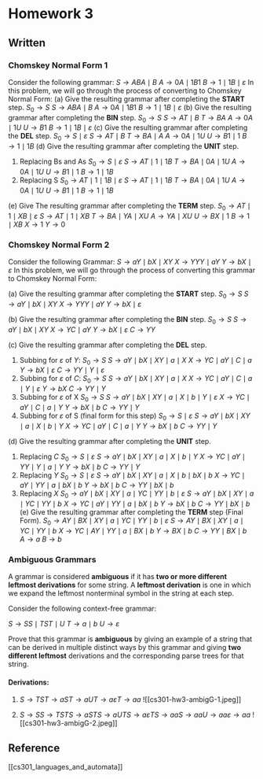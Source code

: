 # Homework 3

## Written
### Chomskey Normal Form 1
Consider the following grammar:
$S \longrightarrow ABA \mid B$
$A \longrightarrow 0A \mid 1B1$
$B \longrightarrow 1 \mid 1B \mid \varepsilon$
In this problem, we will go through the process of converting to Chomskey Normal Form:
(a) Give the resulting grammar after completing the **START** step.
$S_0 \longrightarrow  S$
$S \longrightarrow ABA \mid B$
$A \longrightarrow 0A \mid 1B1$
$B \longrightarrow 1 \mid 1B \mid \varepsilon$
(b) Give the resulting grammar after completing the **BIN** step.
$S_0 \longrightarrow S$
$S \longrightarrow AT \mid B$
$T \longrightarrow BA$
$A \longrightarrow 0A \mid 1U$
$U \longrightarrow B1$
$B \longrightarrow 1 \mid 1B \mid \varepsilon$
(c) Give the resulting grammar after completing the **DEL** step.
$S_0 \longrightarrow S \mid \varepsilon$
$S \longrightarrow AT \mid B$
$T \longrightarrow BA \mid A$
$A \longrightarrow 0A \mid 1U$
$U \longrightarrow B1 \mid 1$
$B \longrightarrow 1 \mid 1B$ 
(d) Give the resulting grammar after completing the **UNIT** step.
1. Replacing Bs and As
	$S_0 \longrightarrow S \mid \varepsilon$
	$S \longrightarrow AT \mid 1 \mid 1B$
	$T \longrightarrow BA \mid 0A \mid 1U$
	$A \longrightarrow 0A \mid 1U$
	$U \longrightarrow B1 \mid 1$
	$B \longrightarrow 1 \mid 1B$ 
2. Replacing S
	$S_0 \longrightarrow AT \mid 1 \mid 1B \mid \varepsilon$
	$S \longrightarrow AT \mid 1 \mid 1B$
	$T \longrightarrow BA \mid 0A \mid 1U$
	$A \longrightarrow 0A \mid 1U$
	$U \longrightarrow B1 \mid 1$
	$B \longrightarrow 1 \mid 1B$ 

(e) Give The resulting grammar after completing the **TERM** step.
$S_0 \longrightarrow AT \mid 1 \mid XB \mid \varepsilon$
$S \longrightarrow AT \mid 1 \mid XB$
$T \longrightarrow BA \mid YA \mid XU$
$A \longrightarrow YA \mid XU$
$U \longrightarrow BX \mid 1$
$B \longrightarrow 1 \mid XB$ 
$X \longrightarrow 1$
$Y \longrightarrow 0$
### Chomskey Normal Form 2

Consider the following Grammar:
$S \longrightarrow aY \mid bX \mid XY$
$X \longrightarrow YYY \mid aY$
$Y \longrightarrow bX \mid \varepsilon$
In this problem, we will go through the process of converting this grammar to Chomskey Normal Form:

(a) Give the resulting grammar after completing the **START** step.
$S_0 \longrightarrow S$
$S \longrightarrow aY \mid bX \mid XY$
$X \longrightarrow YYY \mid aY$
$Y \longrightarrow bX \mid \varepsilon$

(b) Give the resulting grammar after completing the **BIN** step.
$S_0 \longrightarrow S$
$S \longrightarrow aY \mid bX \mid XY$
$X \longrightarrow YC \mid aY$
$Y \longrightarrow bX \mid \varepsilon$
$C \longrightarrow YY$

(c) Give the resulting grammar after completing the **DEL** step.
1. Subbing for $\varepsilon$ of $Y$:
	$S_0 \longrightarrow S$
	$S \longrightarrow aY \mid bX \mid XY \mid a \mid X$
	$X \longrightarrow YC \mid aY \mid C \mid a$
	$Y \longrightarrow bX \mid \varepsilon$
	$C \longrightarrow YY \mid Y \mid \varepsilon$
2. Subbing for $\varepsilon$ of $C$:
	$S_0 \longrightarrow S$
	$S \longrightarrow aY \mid bX \mid XY \mid a \mid X$
	$X \longrightarrow YC \mid aY \mid C \mid a \mid Y \mid \varepsilon$
	$Y \longrightarrow bX$
	$C \longrightarrow YY \mid Y$
3. Subbing for $\varepsilon$ of X
	$S_0 \longrightarrow S$ 
	$S \longrightarrow aY \mid bX \mid XY \mid a \mid X \mid b \mid Y \mid \varepsilon$
	$X \longrightarrow YC \mid aY \mid C \mid a \mid Y$
	$Y \longrightarrow bX \mid b$
	$C \longrightarrow YY \mid Y$
4. Subbing for $\varepsilon$ of S (final form for this step)
	$S_0 \longrightarrow S \mid \varepsilon$ 
	$S \longrightarrow aY \mid bX \mid XY \mid a \mid X \mid b \mid Y$
	$X \longrightarrow YC \mid aY \mid C \mid a \mid Y$
	$Y \longrightarrow bX \mid b$
	$C \longrightarrow YY \mid Y$

(d) Give the resulting grammar after completing the **UNIT** step.
1. Replacing $C$
	$S_0 \longrightarrow S \mid \varepsilon$ 
	$S \longrightarrow aY \mid bX \mid XY \mid a \mid X \mid b \mid Y$
	$X \longrightarrow YC \mid aY \mid YY \mid Y \mid a \mid Y$
	$Y \longrightarrow bX \mid b$
	$C \longrightarrow YY \mid Y$
2. Replacing $Y$
	$S_0 \longrightarrow S \mid \varepsilon$ 
	$S \longrightarrow aY \mid bX \mid XY \mid a \mid X \mid b \mid bX \mid b$
	$X \longrightarrow YC \mid aY \mid YY \mid a \mid bX \mid b$
	$Y \longrightarrow bX \mid b$
	$C \longrightarrow YY \mid bX \mid b$
3. Replacing $X$
	$S_0 \longrightarrow aY \mid bX \mid XY \mid a \mid YC \mid YY \mid b \mid \varepsilon$ 
	$S \longrightarrow aY \mid bX \mid XY \mid a \mid YC \mid YY \mid b$
	$X \longrightarrow YC \mid aY \mid YY \mid a \mid bX \mid b$
	$Y \longrightarrow bX \mid b$
	$C \longrightarrow YY \mid bX \mid b$
(e) Give the resulting grammar after completing the **TERM** step (Final Form).
	$S_0 \longrightarrow AY \mid BX \mid XY \mid a \mid YC \mid YY \mid b \mid \varepsilon$ 
	$S \longrightarrow AY \mid BX \mid XY \mid a \mid YC \mid YY \mid b$
	$X \longrightarrow YC \mid AY \mid YY \mid a \mid BX \mid b$
	$Y \longrightarrow BX \mid b$
	$C \longrightarrow YY \mid BX \mid b$
	$A \longrightarrow a$
	$B \longrightarrow b$
### Ambiguous Grammars
A grammar is considered **ambiguous** if it has **two or more different leftmost derivations** for some string. A **leftmost derivation** is one in which we expand the leftmost nonterminal symbol in the string at each step.

Consider the following context-free grammar:

$S \longrightarrow SS \mid TST \mid U$
$T \longrightarrow a \mid b$
$U \longrightarrow \varepsilon$

Prove that this grammar is **ambiguous** by giving an example of a string that can be derived in multiple distinct ways by this grammar and giving **two different leftmost** derivations and the corresponding parse trees for that string.
#### Derivations:

1. $S \rightarrow TST \rightarrow aST \rightarrow aUT \rightarrow a\varepsilon T \rightarrow aa$ 
 ![[cs301-hw3-ambigG-1.jpeg]]


2. $S \rightarrow SS \rightarrow TSTS \rightarrow aSTS \rightarrow aUTS \rightarrow a\varepsilon TS \rightarrow aaS \rightarrow aaU \rightarrow aa\varepsilon \rightarrow aa$
![[cs301-hw3-ambigG-2.jpeg]]



## Reference
[[cs301_languages_and_automata]]